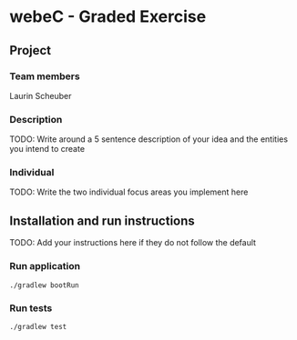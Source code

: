 # webeC - Graded Exercise

## Project

### Team members

Laurin Scheuber

### Description

TODO: Write around a 5 sentence description of your idea and the entities you intend to create

### Individual

TODO: Write the two individual focus areas you implement here

## Installation and run instructions

TODO: Add your instructions here if they do not follow the default

### Run application

```
./gradlew bootRun
```

### Run tests

```
./gradlew test
```
